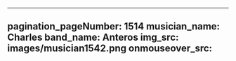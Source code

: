 ------
pagination_pageNumber: 1514
musician_name: Charles
band_name: Anteros
img_src: images/musician1542.png
onmouseover_src: 
------